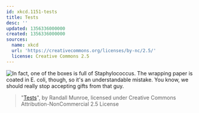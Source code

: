 ```yaml
---
id: xkcd.1151-tests
title: Tests
desc: ''
updated: 1356336000000
created: 1356336000000
sources:
  name: xkcd
  url: 'https://creativecommons.org/licenses/by-nc/2.5/'
  license: Creative Commons 2.5
---
```

![In fact, one of the boxes is full of Staphylococcus. The wrapping paper is coated in E. coli, though, so it's an understandable mistake. You know, we should really stop accepting gifts from that guy.](https://imgs.xkcd.com/comics/tests.png)
> "[Tests](https://xkcd.com/1151/)", by Randall Munroe, licensed under Creative Commons Attribution-NonCommercial 2.5 License
